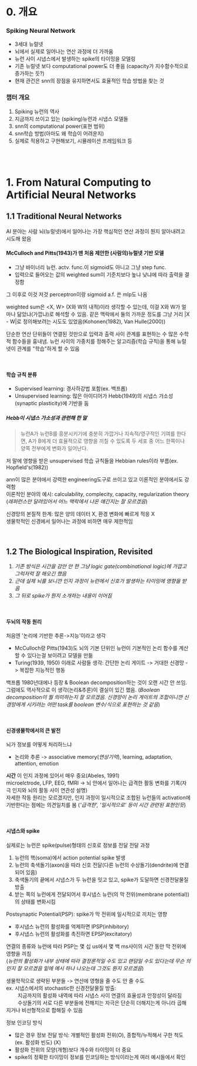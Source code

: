 # 0. 개요
### Spiking Neural Network
* 3세대 뉴럴넷  
* 뇌에서 실제로 일어나는 연산 과정에 더 가까움  
* 뉴런 사이 시냅스에서 발생하는 spike의 타이밍을 모델링  
* 기존 뉴럴넷 보다 computational power도 더 좋음 (capacity가 지수함수적으로 증가하는 듯?)  
* 현재 관건은 snn의 장점을 유지하면서도 효율적인 학습 방법을 찾는 것  


### 챕터 개요
1. Spiking 뉴런의 역사
2. 지금까지 쓰이고 있는 (spiking)뉴런과 시냅스 모델들
3. snn의 computational power(표현 범위)
4. snn학습 방법(아마도 왜 학습이 어려운지)
5. 실제로 적용하고 구현해보기, 시뮬레이션 프레임워크 등

&nbsp;  
&nbsp;

# 1. From Natural Computing to Artificial Neural Networks
## 1.1 Traditional Neural Networks
AI 분야는 사람 뇌(뉴럴넷)에서 일어나는 가장 핵심적인 연산 과정이 뭔지 알아내려고 시도해 왔음  

#### McCulloch and Pitts(1943)가 맨 처음 제안한 (사람의)뉴럴넷 기반 모델  
* 그냥 바이너리 뉴런. actv. func.이 sigmoid도 아니고 그냥 step func.  
* 입력으로 들어오는 값의 weighted sum이 기준치보다 높냐 낮냐에 따라 출력을 결정함  
  
그 이후로 이것 저것 perceptron이랑 sigmoid a.f. 쓴 mlp도 나옴

weighted sum은 <X, W> (X와 W의 내적)이라 생각할 수 있는데, 이걸 X와 W가 얼마나 닮았냐(가깝냐)로 해석할 수 있음. 같은 맥락에서 둘의 가까운 정도를 그냥 거리 |X - W|로 정의해보려는 시도도 있었음(Kohonen(1982), Van Hulle(2000))

단순한 연산 단위들이 연결된 것만으로 입력과 출력 사이 관계를 표현하는 수 많은 수학적 함수들을 흉내냄. 뉴런 사이의 가중치를 정해주는 알고리즘(학습 규칙)을 통해 뉴럴넷이 관계를 "학습"하게 할 수 있음

&nbsp;

#### 학습 규칙 분류
* Supervised learning: 경사하강법 포함(ex. 백프롭)  
* Unsupervised learning: 많은 아이디어가 Hebb(1949)의 시냅스 가소성(synaptic plasticity)에 기반을 둠  

##### Hebb이 시냅스 가소성과 관련해 한 말
> 뉴런A가 뉴런B를 흥분시키기에 충분히 가깝거나 지속적/영구적인 기여를 한다면, A가 B에게 더 효율적으로 영향을 끼칠 수 있도록 두 세포 중 어느 한쪽이나 양쪽 전부에게 변화가 일어난다.

저 말에 영향을 받은 unsupervised 학습 규칙들을 Hebbian rules이라 부름(ex. Hopfield's(1982))

ann이 많은 분야에서 강력한 engineering도구로 쓰이고 있고 이론적인 분야에서도 강력함  
이론적인 분야의 예시: calculability, complecity, capacity, regularization theory  
(*레퍼런스만 달려있어서 어느 맥락에서 나온 얘긴지는 잘 모르겠음*)

신경망의 본질적 한계: 많은 양의 데이터 X, 환경 변화에 빠르게 적응 X  
생물학적인 신경에서 일어나는 과정에 비하면 매우 제한적임  

&nbsp;

## 1.2 The Biological Inspiration, Revisited
1. *기존 방식은 시간을 감안 안 한 그냥 logic gate(combinational logic)에 가깝고 그럭저럭 잘 해오긴 했음*
2. *근데 실제 뇌를 보니깐 인지 과정이 뉴런에서 신호가 발생하는 타이밍에 영향을 받음*
3. *그 뒤로 spike가 뭔지 소개하는 내용이 이어짐*

&nbsp;

#### 두뇌의 작동 원리
처음엔 '논리에 기반한 추론->지능'이라고 생각  
* McCulloch랑 Pitts(1943)도 뇌의 기본 단위인 뉴런이 기본적인 논리 함수를 계산할 수 있다는걸 보이려고 모델을 만듦  
* Turing(1939, 1950) 이래로 사람들 생각: 간단한 논리 게이트 -> 거대한 신경망 -> 복잡한 지능적인 행동 

백프롭 1980년대에나 등장 & Boolean decomposition하는 것이 오랜 시간 안 쓰임. 그럼에도 역사적으로 이 생각(논리&추론)이 결실이 있긴 했음. (*Boolean decomposition이 뭘 의미하는지 잘 모르겠음. 신경망이 논리 게이트의 조합이니깐 신경망에게 시키려는 어떤 task를 boolean 변수/식으로 표현하는 것 같음*)

&nbsp;

#### 신경생물학에서의 큰 발전
뇌가 정보를 어떻게 처리하느냐
* 논리와 추론 -> associative memory(*연상기억*), learning, adaptation, attention, emotion 

__시간__ 이 인지 과정에 있어서 매우 중요(Abeles, 1991)  
microelctrode, LFP, EEG, fMRI -> 뇌 안에서 일어나는 급격한 활동 변화를 기록(자극 인지와 뇌의 활동 사이 연관성 설명)  
자세한 작동 원리는 모르겠지만, 인지 과정이 일시적으로 조합된 뉴런들의 activation에 기반한다는 점에는 의견일치를 봄 (*'급격한', '일시적으로' 등이 시간 관련된 표현인듯*)

&nbsp;

#### 시냅스와 spike
실제로는 뉴런은 spike(pulse)형태의 신호로 정보를 전달
전달 과정
1. 뉴런의 핵(soma)에서 action potential spike 발생
2. 뉴런의 축색돌기(axon)을 따라 신호 전달(다른 뉴런의 수상돌기(dendrite)에 연결되어 있음)
3. 축색돌기의 끝에서 시냅스가 두 뉴런을 잇고 있고, spike가 도달하면 신경전달물질 방출
4. 받는 쪽의 뉴런에게 전달되어서 후시냅스 뉴런(의 막 전위(membrane potential))의 상태를 변화시킴

Postsynaptic Potential(PSP): spike가 막 전위에 일시적으로 끼치는 영향
* 후시냅스 뉴런의 활성화를 억제하면 IPSP(inhibitory)
* 후시냅스 뉴런의 활성화를 촉진하면 EPSP(excitatory)

연결의 종류와 뉴런에 따라 PSP는 몇 십 us에서 몇 백 ms사이의 시간 동안 막 전위에 영향을 끼침  
(*뉴런의 활성화가 내부 상태에 따라 결정론적일 수도 있고 랜덤일 수도 있다는데 무슨 의민지 잘 모르겠음
밑에 예시 하나 나오는데 그것도 뭔지 모르겠음*)

생물학적으로 생략된 부분들 -> 연산에 영형을 줄 수도 안 줄 수도  
ex. 시냅스에서의 stochastic한 신경전달물질 방출:  
&nbsp;&nbsp;&nbsp;&nbsp;&nbsp;&nbsp;&nbsp;&nbsp;지금까지의 활성화 내역에 따라 시냅스 사이 연결의 효율성과 안정성이 달라짐  
&nbsp;&nbsp;&nbsp;&nbsp;&nbsp;&nbsp;&nbsp;&nbsp;수상돌기의 서로 다른 부분들에 전해지는 자극은 단순히 더해지는게 아니라 곱해지거나 비선형적으로 합해질 수 있음

정보 인코딩 방식
* 많은 경우 정보 전달 방식: 개별적인 활성화 전위(O), 종합적/누적해서 구한 척도(ex. 활성화 빈도) (X)  
* 활성화 전위의 모양(개형)보다 개수와 타이밍이 더 중요  
* spike의 정확한 타이밍이 정보를 인코딩하는 방식이라는게 여러 예시들에서 확인











